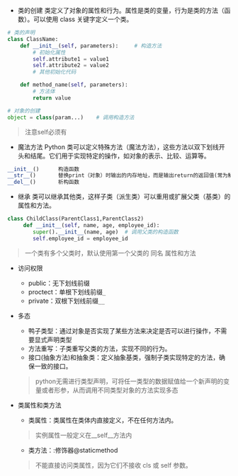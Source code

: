 - 类的创建
类定义了对象的属性和行为。属性是类的变量，行为是类的方法（函数）。可以使用 class 关键字定义一个类。
```python
# 类的声明
class ClassName:
    def __init__(self, parameters):     # 构造方法
        # 初始化属性
        self.attribute1 = value1
        self.attribute2 = value2
        # 其他初始化代码

    def method_name(self, parameters):
        # 方法体
        return value

# 对象的创建
object = class(param...)    # 调用构造方法


```
> 注意self必须有

- 魔法方法
Python 类可以定义特殊方法（魔法方法），这些方法以双下划线开头和结尾。它们用于实现特定的操作，如对象的表示、比较、运算等。
```python
__init__()      构造函数
__str__()       替换print（对象）时输出的内存地址，而是输出return的返回值(常为解释说明的文字)
__del__()       析构函数
```

- 继承
类可以继承其他类，这样子类（派生类）可以重用或扩展父类（基类）的属性和方法。
```python
class ChildClass(ParentClass1,ParentClass2)
     def __init__(self, name, age, employee_id):
        super().__init__(name, age)  # 调用父类的构造函数
        self.employee_id = employee_id
```
> 一个类有多个父类时，默认使用第一个父类的 同名 属性和方法




- 访问权限
    - public：无下划线前缀
    - proctect：单根下划线前缀`_`
    - private：双根下划线前缀`__`


- 多态
    - 鸭子类型：通过对象是否实现了某些方法来决定是否可以进行操作，不需要显式声明类型
    - 方法重写：子类重写父类的方法，实现不同的行为。
    - 接口(抽象方法)和抽象类：定义抽象基类，强制子类实现特定的方法，确保一致的接口。
    > python无需进行类型声明，可将任一类型的数据赋值给一个新声明的变量或者形参，从而调用不同类型对象的方法实现多态

- 类属性和类方法
    - 类属性：类属性在类体内直接定义，不在任何方法内。
    > 实例属性一般定义在__self__方法内
    - 类方法：:修饰器@staticmethod
    > 不能直接访问类属性，因为它们不接收 cls 或 self 参数。




